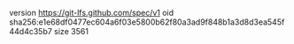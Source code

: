 version https://git-lfs.github.com/spec/v1
oid sha256:e1e68df0477ec604a6f03e5800b62f80a3ad9f848b1a3d8d3ea545f44d4c35b7
size 3561
